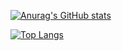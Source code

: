 [![Anurag's GitHub stats](https://github-readme-stats.vercel.app/api?username=KrowFeather&show_icons=true&theme=great-gatsby)](https://github.com/anuraghazra/github-readme-stats)

[![Top Langs](https://github-readme-stats.vercel.app/api/top-langs/?username=KrowFeather&layout=donut&theme=great-gatsby)](https://github.com/anuraghazra/github-readme-stats)

